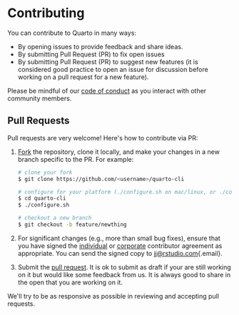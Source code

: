 # Contributing

You can contribute to Quarto in many ways:

- By opening issues to provide feedback and share ideas.
- By submitting Pull Request (PR) to fix open issues
- By submitting Pull Request (PR) to suggest new features (it is considered good practice to open an issue for discussion before working on a pull request for a new feature).

Please be mindful of our [code of conduct](https://github.com/quarto-dev/quarto-cli/blob/main/.github/CODE_OF_CONDUCT.md) as you interact with other community members.

## Pull Requests

Pull requests are very welcome! Here's how to contribute via PR:

1.  [Fork](https://github.com/quarto-dev/quarto-cli/fork) the repository, clone it locally, and make your changes in a new branch specific to the PR. For example:

    ```bash
    # clone your fork
    $ git clone https://github.com/<username>/quarto-cli

    # configure for your platform (./configure.sh on mac/linux, or ./configure.cmd on windows powershell)
    $ cd quarto-cli
    $ ./configure.sh

    # checkout a new branch
    $ git checkout -b feature/newthing
    ```

2.  For significant changes (e.g., more than small bug fixes), ensure that you have signed the [individual](https://posit.co/wp-content/uploads/2023/04/2023-03-13_TC_Indiv_contrib_agreement.pdf) or [corporate](https://posit.co/wp-content/uploads/2023/04/2023-03-13_TC_Corp_contrib_agreement.pdf) contributor agreement as appropriate. You can send the signed copy to [jj\@rstudio.com](mailto:jj@rstudio.com){.email}.

3.  Submit the [pull request](https://help.github.com/articles/using-pull-requests). It is ok to submit as draft if your are still working on it but would like some feedback from us. It is always good to share in the open that you are working on it.

We'll try to be as responsive as possible in reviewing and accepting pull requests.
